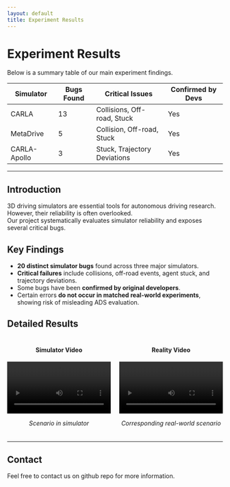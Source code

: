 ```yaml
---
layout: default
title: Experiment Results
---
```


# Experiment Results

Below is a summary table of our main experiment findings.

<table>
    <thead>
        <tr>
            <th>Simulator</th>
            <th>Bugs Found</th>
            <th>Critical Issues</th>
            <th>Confirmed by Devs</th>
        </tr>
    </thead>
    <tbody>
        <tr>
            <td>CARLA</td>
            <td>13</td>
            <td>Collisions, Off-road, Stuck</td>
            <td>Yes</td>
        </tr>
        <tr>
            <td>MetaDrive</td>
            <td>5</td>
            <td>Collision, Off-road, Stuck</td>
            <td>Yes</td>
        </tr>
        <tr>
            <td>CARLA-Apollo</td>
            <td>3</td>
            <td>Stuck, Trajectory Deviations</td>
            <td>Yes</td>
        </tr>
    </tbody>
</table>

---

## Introduction

3D driving simulators are essential tools for autonomous driving research. However, their reliability is often overlooked.  
Our project systematically evaluates simulator reliability and exposes several critical bugs.

## Key Findings

- **20 distinct simulator bugs** found across three major simulators.
- **Critical failures** include collisions, off-road events, agent stuck, and trajectory deviations.
- Some bugs have been **confirmed by original developers**.
- Certain errors **do not occur in matched real-world experiments**, showing risk of misleading ADS evaluation.

## Detailed Results

<div style="display: flex; justify-content: space-around; align-items: flex-start; gap: 20px; margin: 20px 0;">
    <div style="flex: 1; text-align: center;">
        <h4>Simulator Video</h4>
        <video width="100%" height="auto" controls style="max-width: 400px;">
            <source src="assets/sandbox_simulator.mp4" type="video/mp4">
            Your browser does not support the video tag.
        </video>
        <p><em>Scenario in simulator</em></p>
    </div>
    <div style="flex: 1; text-align: center;">
        <h4>Reality Video</h4>
        <video width="100%" height="auto" controls style="max-width: 400px;">
            <source src="assets/sandbox_reality.mp4" type="video/mp4">
            Your browser does not support the video tag.
        </video>
        <p><em>Corresponding real-world scenario</em></p>
    </div>
</div>


---

## Contact

Feel free to contact us on github repo for more information.
